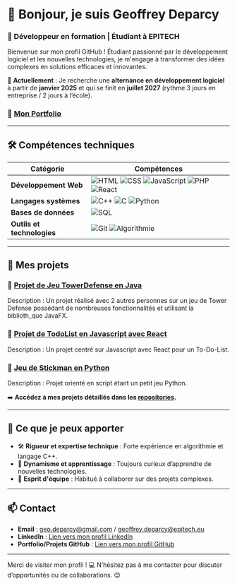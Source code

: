 # 👋 Bonjour, je suis **Geoffrey Deparcy**

### 🚀 Développeur en formation | Étudiant à **EPITECH**
Bienvenue sur mon profil GitHub ! Étudiant passionné par le développement logiciel et les nouvelles technologies, je m'engage à transformer des idées complexes en solutions efficaces et innovantes.

🎯 **Actuellement** : Je recherche une **alternance en développement logiciel** à partir de **janvier 2025** et qui se finit en **juillet 2027** (rythme 3 jours en entreprise / 2 jours à l’école).

### 🔹 [Mon Portfolio](https://app-a504f639-113f-4176-a46b-3b74e0d015b4.cleverapps.io)

---

## 🛠️ Compétences techniques

| Catégorie                   | Compétences                                                                                               |
|-----------------------------|----------------------------------------------------------------------------------------------------------|
| **Développement Web**       | ![HTML](https://img.shields.io/badge/-HTML-E34F26?logo=html5&logoColor=white&style=flat) ![CSS](https://img.shields.io/badge/-CSS-1572B6?logo=css3&logoColor=white&style=flat) ![JavaScript](https://img.shields.io/badge/-JavaScript-F7DF1E?logo=javascript&logoColor=black&style=flat) ![PHP](https://img.shields.io/badge/-PHP-777BB4?logo=php&logoColor=white&style=flat) ![React](https://img.shields.io/badge/-React-61DAFB?logo=react&logoColor=black&style=flat) |
| **Langages systèmes**       | ![C++](https://img.shields.io/badge/-C++-00599C?logo=cplusplus&logoColor=white&style=flat) ![C](https://img.shields.io/badge/-C-A8B9CC?logo=c&logoColor=white&style=flat) ![Python](https://img.shields.io/badge/-Python-3776AB?logo=python&logoColor=white&style=flat) |
| **Bases de données**        | ![SQL](https://img.shields.io/badge/-SQL-4479A1?logo=mysql&logoColor=white&style=flat) |
| **Outils et technologies**  | ![Git](https://img.shields.io/badge/-Git-F05032?logo=git&logoColor=white&style=flat) ![Algorithmie](https://img.shields.io/badge/-Algorithmie-4CAF50?style=flat) |


---

## 📂 Mes projets

### 🔹 [Projet de Jeu TowerDefense en Java](https://github.com/Xyrtiel/TowerDefense)
Description : Un projet réalisé avec 2 autres personnes sur un jeu de Tower Defense possédant de nombreuses fonctionnalités et utilisant la biblioth_que JavaFX.

### 🔹 [Projet de TodoList en Javascript avec React](https://github.com/Xyrtiel/To-Do-List)
Description : Un projet centré sur Javascript avec React pour un To-Do-List.

### 🔹 [Jeu de Stickman en Python](https://github.com/Xyrtiel/stickman_game)
Description : Projet orienté en script étant un petit jeu Python.  

➡️ **Accédez à mes projets détaillés dans les [repositories](https://github.com/Xyrtiel).**

---

## 🌟 Ce que je peux apporter
- 🛠️ **Rigueur et expertise technique** : Forte expérience en algorithmie et langage C++.  
- 🌱 **Dynamisme et apprentissage** : Toujours curieux d’apprendre de nouvelles technologies.  
- 🤝 **Esprit d'équipe** : Habitué à collaborer sur des projets complexes.  

---

## 📫 Contact
- **Email** : geo.deparcy@gmail.com / geoffrey.deparcy@epitech.eu
- **LinkedIn** : [Lien vers mon profil LinkedIn](https://www.linkedin.com/in/geoffrey-deparcy-39853232a/)  
- **Portfolio/Projets GitHub** : [Lien vers mon profil GitHub](https://github.com/Xyrtiel)  

---

Merci de visiter mon profil ! 💻 N’hésitez pas à me contacter pour discuter d’opportunités ou de collaborations. 😊  
